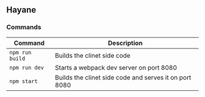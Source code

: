 ## Hayane

### Commands
Command | Description
--- | ---
`npm run build` | Builds the clinet side code
`npm run dev` | Starts a webpack dev server on port 8080
`npm start` | Builds the clinet side code and serves it on port 8080
